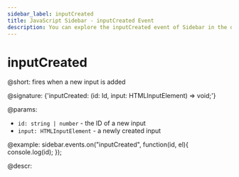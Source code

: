 ```yaml
---
sidebar_label: inputCreated
title: JavaScript Sidebar - inputCreated Event 
description: You can explore the inputCreated event of Sidebar in the documentation of the DHTMLX JavaScript UI library. Browse developer guides and API reference, try out code examples and live demos, and download a free 30-day evaluation version of DHTMLX Suite.
---
```


# inputCreated

@short: fires when a new input is added

@signature: {'inputCreated: (id: Id, input: HTMLInputElement) => void;'}

@params:
- `id: string | number` - the ID of a new input
- `input: HTMLInputElement` - a newly created input

@example:
sidebar.events.on("inputCreated", function(id, el){
    console.log(id);
});

@descr:

[comment]: # (@related: sidebar/events.md_)
